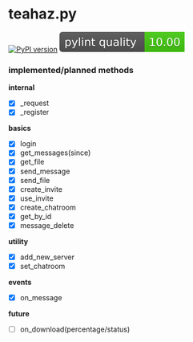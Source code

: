 teahaz.py
=========

[![PyPI version](https://badge.fury.io/py/teahaz.py.svg)](https://badge.fury.io/py/teahaz.py)
[![Pylint quality](assets/quality.svg)](https://github.com/bczsalba/pytermgui/blob/master/utils/create_badge.py)

### implemented/planned methods
**internal**
* [x] \_request
* [x] \_register

**basics**
* [x] login
* [x] get_messages(since)
* [x] get_file
* [x] send_message
* [x] send_file
* [x] create_invite
* [x] use_invite
* [x] create_chatroom
* [x] get_by_id
* [x] message_delete

**utility**
* [x] add_new_server
* [x] set_chatroom

**events**
* [x] on_message

**future**
* [ ] on_download(percentage/status)
